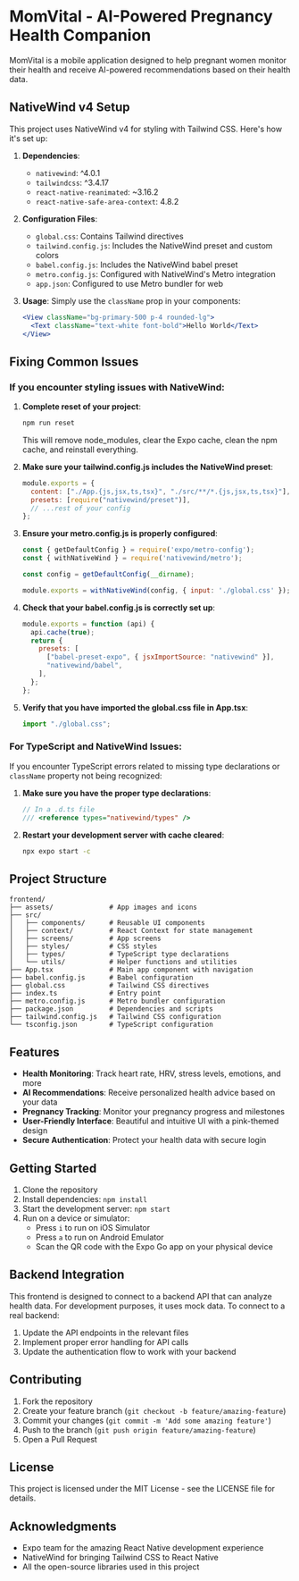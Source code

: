 # MomVital - AI-Powered Pregnancy Health Companion

MomVital is a mobile application designed to help pregnant women monitor their health and receive AI-powered recommendations based on their health data.

## NativeWind v4 Setup

This project uses NativeWind v4 for styling with Tailwind CSS. Here's how it's set up:

1. **Dependencies**:
   - `nativewind`: ^4.0.1
   - `tailwindcss`: ^3.4.17
   - `react-native-reanimated`: ~3.16.2
   - `react-native-safe-area-context`: 4.8.2

2. **Configuration Files**:
   - `global.css`: Contains Tailwind directives
   - `tailwind.config.js`: Includes the NativeWind preset and custom colors
   - `babel.config.js`: Includes the NativeWind babel preset
   - `metro.config.js`: Configured with NativeWind's Metro integration
   - `app.json`: Configured to use Metro bundler for web

3. **Usage**:
   Simply use the `className` prop in your components:
   ```jsx
   <View className="bg-primary-500 p-4 rounded-lg">
     <Text className="text-white font-bold">Hello World</Text>
   </View>
   ```

## Fixing Common Issues

### If you encounter styling issues with NativeWind:

1. **Complete reset of your project**:
   ```bash
   npm run reset
   ```
   This will remove node_modules, clear the Expo cache, clean the npm cache, and reinstall everything.

2. **Make sure your tailwind.config.js includes the NativeWind preset**:
   ```javascript
   module.exports = {
     content: ["./App.{js,jsx,ts,tsx}", "./src/**/*.{js,jsx,ts,tsx}"],
     presets: [require("nativewind/preset")],
     // ...rest of your config
   };
   ```

3. **Ensure your metro.config.js is properly configured**:
   ```javascript
   const { getDefaultConfig } = require('expo/metro-config');
   const { withNativeWind } = require('nativewind/metro');
   
   const config = getDefaultConfig(__dirname);
   
   module.exports = withNativeWind(config, { input: './global.css' });
   ```

4. **Check that your babel.config.js is correctly set up**:
   ```javascript
   module.exports = function (api) {
     api.cache(true);
     return {
       presets: [
         ["babel-preset-expo", { jsxImportSource: "nativewind" }],
         "nativewind/babel",
       ],
     };
   };
   ```

5. **Verify that you have imported the global.css file in App.tsx**:
   ```typescript
   import "./global.css";
   ```

### For TypeScript and NativeWind Issues:

If you encounter TypeScript errors related to missing type declarations or `className` property not being recognized:

1. **Make sure you have the proper type declarations**:
   ```typescript
   // In a .d.ts file
   /// <reference types="nativewind/types" />
   ```

2. **Restart your development server with cache cleared**:
   ```bash
   npx expo start -c
   ```

## Project Structure

```
frontend/
├── assets/              # App images and icons
├── src/
│   ├── components/      # Reusable UI components
│   ├── context/         # React Context for state management
│   ├── screens/         # App screens
│   ├── styles/          # CSS styles
│   ├── types/           # TypeScript type declarations
│   └── utils/           # Helper functions and utilities
├── App.tsx              # Main app component with navigation
├── babel.config.js      # Babel configuration
├── global.css           # Tailwind CSS directives
├── index.ts             # Entry point
├── metro.config.js      # Metro bundler configuration
├── package.json         # Dependencies and scripts
├── tailwind.config.js   # Tailwind CSS configuration
└── tsconfig.json        # TypeScript configuration
```

## Features

- **Health Monitoring**: Track heart rate, HRV, stress levels, emotions, and more
- **AI Recommendations**: Receive personalized health advice based on your data
- **Pregnancy Tracking**: Monitor your pregnancy progress and milestones
- **User-Friendly Interface**: Beautiful and intuitive UI with a pink-themed design
- **Secure Authentication**: Protect your health data with secure login

## Getting Started

1. Clone the repository
2. Install dependencies: `npm install`
3. Start the development server: `npm start`
4. Run on a device or simulator:
   - Press `i` to run on iOS Simulator
   - Press `a` to run on Android Emulator
   - Scan the QR code with the Expo Go app on your physical device

## Backend Integration

This frontend is designed to connect to a backend API that can analyze health data. For development purposes, it uses mock data. To connect to a real backend:

1. Update the API endpoints in the relevant files
2. Implement proper error handling for API calls
3. Update the authentication flow to work with your backend

## Contributing

1. Fork the repository
2. Create your feature branch (`git checkout -b feature/amazing-feature`)
3. Commit your changes (`git commit -m 'Add some amazing feature'`)
4. Push to the branch (`git push origin feature/amazing-feature`)
5. Open a Pull Request

## License

This project is licensed under the MIT License - see the LICENSE file for details.

## Acknowledgments

- Expo team for the amazing React Native development experience
- NativeWind for bringing Tailwind CSS to React Native
- All the open-source libraries used in this project
